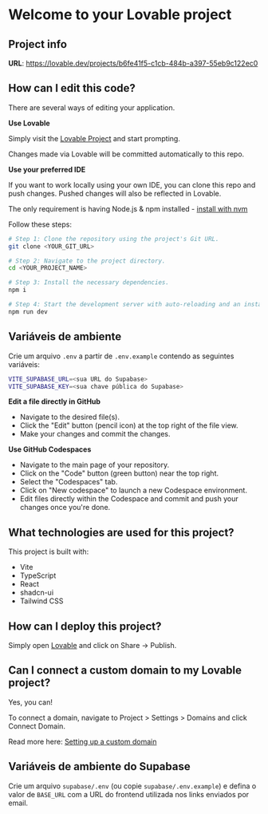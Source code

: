 # Welcome to your Lovable project

## Project info

**URL**: https://lovable.dev/projects/b6fe41f5-c1cb-484b-a397-55eb9c122ec0

## How can I edit this code?

There are several ways of editing your application.

**Use Lovable**

Simply visit the [Lovable Project](https://lovable.dev/projects/b6fe41f5-c1cb-484b-a397-55eb9c122ec0) and start prompting.

Changes made via Lovable will be committed automatically to this repo.

**Use your preferred IDE**

If you want to work locally using your own IDE, you can clone this repo and push changes. Pushed changes will also be reflected in Lovable.

The only requirement is having Node.js & npm installed - [install with nvm](https://github.com/nvm-sh/nvm#installing-and-updating)

Follow these steps:

```sh
# Step 1: Clone the repository using the project's Git URL.
git clone <YOUR_GIT_URL>

# Step 2: Navigate to the project directory.
cd <YOUR_PROJECT_NAME>

# Step 3: Install the necessary dependencies.
npm i

# Step 4: Start the development server with auto-reloading and an instant preview.
npm run dev
```

## Variáveis de ambiente

Crie um arquivo `.env` a partir de `.env.example` contendo as seguintes variáveis:

```sh
VITE_SUPABASE_URL=<sua URL do Supabase>
VITE_SUPABASE_KEY=<sua chave pública do Supabase>
```

**Edit a file directly in GitHub**

- Navigate to the desired file(s).
- Click the "Edit" button (pencil icon) at the top right of the file view.
- Make your changes and commit the changes.

**Use GitHub Codespaces**

- Navigate to the main page of your repository.
- Click on the "Code" button (green button) near the top right.
- Select the "Codespaces" tab.
- Click on "New codespace" to launch a new Codespace environment.
- Edit files directly within the Codespace and commit and push your changes once you're done.

## What technologies are used for this project?

This project is built with:

- Vite
- TypeScript
- React
- shadcn-ui
- Tailwind CSS

## How can I deploy this project?

Simply open [Lovable](https://lovable.dev/projects/b6fe41f5-c1cb-484b-a397-55eb9c122ec0) and click on Share -> Publish.

## Can I connect a custom domain to my Lovable project?

Yes, you can!

To connect a domain, navigate to Project > Settings > Domains and click Connect Domain.

Read more here: [Setting up a custom domain](https://docs.lovable.dev/tips-tricks/custom-domain#step-by-step-guide)

## Variáveis de ambiente do Supabase

Crie um arquivo `supabase/.env` (ou copie `supabase/.env.example`) e defina o valor de `BASE_URL` com a URL do frontend utilizada nos links enviados por email.
